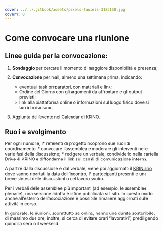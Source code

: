 ```yaml
---
cover: ../../.gitbook/assets/pexels-fauxels-3183150.jpg
coverY: 0
---
```


# Come convocare una riunione

## Linee guida per la convocazione:

1. **Sondaggio** per cercare il momento di maggiore disponibilità e presenza;&#x20;
2. **Convocazione** per mail, almeno una settimana prima, indicando:

	* eventuali task preparatori, con materiali e link;
	* Ordine del Giorno con gli argomenti da affrontare e gli output previsti;
	* link alla piattaforma online o informazioni sul luogo fisico dove si terrà la riunione.

3. Aggiunta dell’evento nel Calendar di KRINO.

## Ruoli e svolgimento

Per ogni riunione, l* referenti di progetto ricoprono due ruoli di coordinamento: 
	* convocare l’assemblea e moderare gli interventi nelle varie fasi della discussione; 
	* redigere un verbale, condividerlo nella cartella Drive di KRINO e diffonderne il link sui canali di comunicazione interna.

A partire dalla discussione e dal verbale, viene poi aggiornato il [KRINiario](https://link-da-aggiungere.it) dove vanno riportati la data dell’incontro, l* partecipanti presenti e una breve sintesi delle discussioni o del lavoro svolto. 

Per i verbali delle assemblee più importanti (ad esempio, le assemblee plenarie), una versione ridotta è infine pubblicata sul sito. In questo modo anche all’esterno dell’associazione è possibile rimanere aggiornati sulle attività in corso.
 
In generale, le riunioni, soprattutto se online, hanno una durata sostenibile, di massimo due ore; inoltre, si cerca di evitare orari “lavorativi”, prediligendo quindi la sera o il weekend.
